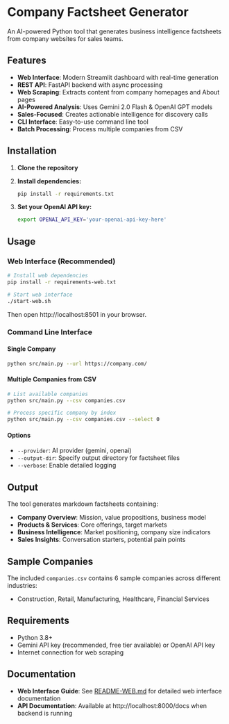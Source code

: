 # Company Factsheet Generator

An AI-powered Python tool that generates business intelligence factsheets from company websites for sales teams.

## Features

- **Web Interface**: Modern Streamlit dashboard with real-time generation
- **REST API**: FastAPI backend with async processing  
- **Web Scraping**: Extracts content from company homepages and About pages
- **AI-Powered Analysis**: Uses Gemini 2.0 Flash & OpenAI GPT models
- **Sales-Focused**: Creates actionable intelligence for discovery calls
- **CLI Interface**: Easy-to-use command line tool
- **Batch Processing**: Process multiple companies from CSV

## Installation

1. **Clone the repository**
2. **Install dependencies:**
   ```bash
   pip install -r requirements.txt
   ```

3. **Set your OpenAI API key:**
   ```bash
   export OPENAI_API_KEY='your-openai-api-key-here'
   ```

## Usage

### Web Interface (Recommended)
```bash
# Install web dependencies
pip install -r requirements-web.txt

# Start web interface
./start-web.sh
```
Then open http://localhost:8501 in your browser.

### Command Line Interface

#### Single Company
```bash
python src/main.py --url https://company.com/
```

#### Multiple Companies from CSV
```bash
# List available companies
python src/main.py --csv companies.csv

# Process specific company by index
python src/main.py --csv companies.csv --select 0
```

#### Options
- `--provider`: AI provider (gemini, openai)
- `--output-dir`: Specify output directory for factsheet files
- `--verbose`: Enable detailed logging

## Output

The tool generates markdown factsheets containing:
- **Company Overview**: Mission, value propositions, business model
- **Products & Services**: Core offerings, target markets
- **Business Intelligence**: Market positioning, company size indicators  
- **Sales Insights**: Conversation starters, potential pain points

## Sample Companies

The included `companies.csv` contains 6 sample companies across different industries:
- Construction, Retail, Manufacturing, Healthcare, Financial Services

## Requirements

- Python 3.8+
- Gemini API key (recommended, free tier available) or OpenAI API key
- Internet connection for web scraping

## Documentation

- **Web Interface Guide**: See [README-WEB.md](README-WEB.md) for detailed web interface documentation
- **API Documentation**: Available at http://localhost:8000/docs when backend is running